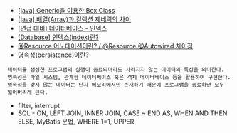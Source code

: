 - [[java] Generic을 이용한 Box Class](https://sabarada.tistory.com/126)  
- [[java] 배열(Array)과 컬렉션 제네릭의 차이](https://sabarada.tistory.com/123)  
- [[면접 대비] 데이터베이스 - 인덱스](https://velog.io/@syleemk/%EB%A9%B4%EC%A0%91-%EB%8C%80%EB%B9%84-%EB%8D%B0%EC%9D%B4%ED%84%B0%EB%B2%A0%EC%9D%B4%EC%8A%A4-%EC%9D%B8%EB%8D%B1%EC%8A%A4)  
- [[Database] 인덱스(index)란?](https://mangkyu.tistory.com/96)  
- [@Resource 어노테이션이란? / @Resource @Autowired 차이점](https://articles09.tistory.com/29)  
- 영속성(persistence)이란?
```
데이터를 생성한 프로그램의 실행이 종료되더라도 사라지지 않는 데이터의 특성을 의미한다.
영속성은 파일 시스템, 관계형 테이터베이스 혹은 객체 데이터베이스 등을 활용하여 구현한다.
영속성을 갖지 않는 데이터는 단지 메모리에서만 존재하기 때문에 프로그램을 종료하면 모두 잃어버리게 된다.
```
- filter, interrupt 
- SQL - ON, LEFT JOIN, INNER JOIN, CASE ~ END AS, WHEN AND THEN ELSE, MyBatis 문법, WHERE 1=1, UPPER

